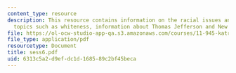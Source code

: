 ```yaml
---
content_type: resource
description: This resource contains information on the racial issues and includes
  topics such as whiteness, information about Thomas Jefferson and New Orleans.
file: https://ol-ocw-studio-app-qa.s3.amazonaws.com/courses/11-945-katrina-practicum-spring-2006/6313c5a2d9efdc1d168589c2bf45beca_sess6.pdf
file_type: application/pdf
resourcetype: Document
title: sess6.pdf
uid: 6313c5a2-d9ef-dc1d-1685-89c2bf45beca
---
```


